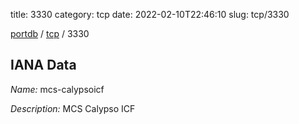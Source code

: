 title: 3330
category: tcp
date: 2022-02-10T22:46:10
slug: tcp/3330

[portdb](/) / [tcp](/category/tcp.html) / 3330


## IANA Data

_Name:_ mcs-calypsoicf

_Description:_ MCS Calypso ICF

